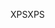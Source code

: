 <span data-ttu-id="816bc-101">XPS</span><span class="sxs-lookup"><span data-stu-id="816bc-101">XPS</span></span>